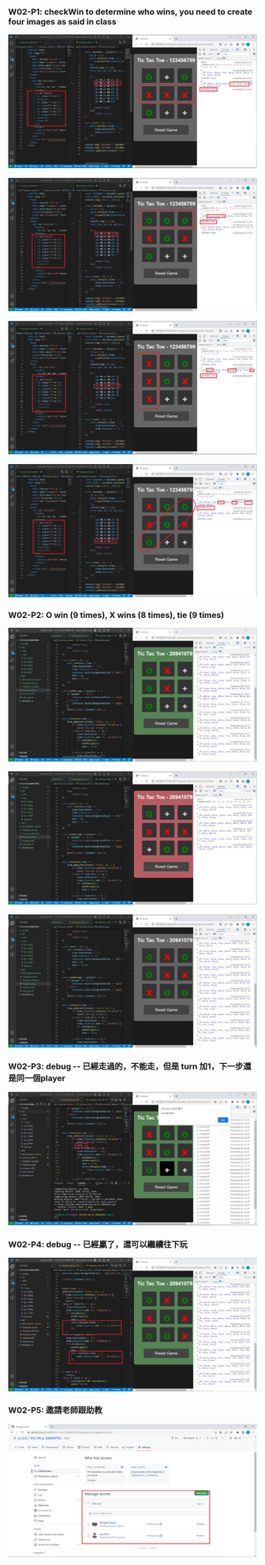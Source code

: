 ### W02-P1: checkWin to determine who wins, you need to create four images as said in class 
![](p1-1.png) 
![](p1-2.png) 
![](p1-3.png) 
![](p1-4.png)
### W02-P2: O win (9 times), X wins (8 times), tie (9 times) 
![](p2-1.png) 
![](p2-2.png) 
![](p2-3.png)
### W02-P3: debug -- 已經走過的，不能走，但是 turn 加1，下一步還是同一個player
![](p3-1.png)
### W02-P4: debug -- 已經贏了，還可以繼續往下玩
![](p4-1.png)

### W02-P5: 邀請老師跟助教
![](p5.png)
